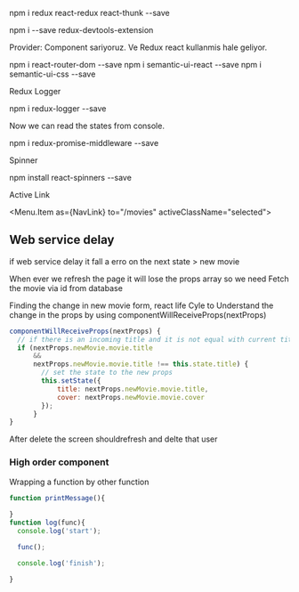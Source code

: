 npm i redux react-redux react-thunk --save

npm i --save redux-devtools-extension

Provider:
Component sariyoruz. Ve Redux react kullanmis hale geliyor.

npm i react-router-dom --save
npm i semantic-ui-react --save
npm i semantic-ui-css --save


Redux Logger

npm i redux-logger --save

Now we can read the states from console.

npm i redux-promise-middleware --save

Spinner 

npm install react-spinners --save

Active Link

  <Menu.Item as={NavLink} to="/movies" activeClassName="selected">

## Web service delay
if web service delay it fall a erro on the next state > new movie

When ever we refresh the page it will lose the props array so we need Fetch the movie via id from database

Finding the change in new movie form, react life Cyle to Understand the change in the props by using componentWillReceiveProps(nextProps)

```javascript
componentWillReceiveProps(nextProps) {
  // if there is an incoming title and it is not equal with current title in the state
  if (nextProps.newMovie.movie.title 
      && 
      nextProps.newMovie.movie.title !== this.state.title) {
        // set the state to the new props
        this.setState({
            title: nextProps.newMovie.movie.title,
            cover: nextProps.newMovie.movie.cover
        });
      }
}
```

After delete the screen shouldrefresh and delte that user 

### High order component
Wrapping a function by other function

```javascript
function printMessage(){
  
}
function log(func){
  console.log('start');

  func();

  console.log('finish');

}
```